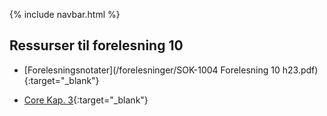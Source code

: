 {% include navbar.html %}
## Ressurser til forelesning 10

- [Forelesningsnotater](/forelesninger/SOK-1004 Forelesning 10 h23.pdf){:target="_blank"}


- [Core Kap. 3](https://www.core-econ.org/the-economy/book/text/03.html){:target="_blank"}
